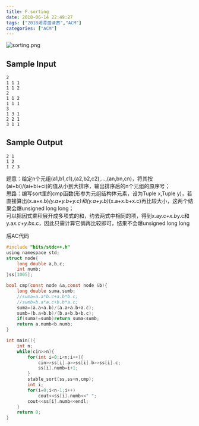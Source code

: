 ```yaml
---
title: F.sorting
date: 2018-06-14 22:49:27
tags: ["2018湘潭邀请赛","ACM"]
categories: ["ACM"]
---
```


![sorting.png](https://i.loli.net/2018/06/14/5b2286fcec6fc.png)
<!--more-->

## Sample Input

    2
    1 1 1
    1 1 2
    2
    1 1 2
    1 1 1
    3
    1 3 1
    2 2 1
    3 1 1

## Sample Output

    2 1
    1 2
    1 2 3

题意：给定n个元组(a1,b1,c1),(a2,b2,c2),...,(an,bn,cn)，将其按(ai+bi)/(ai+bi+ci)的值从小到大排序，输出排序后的n个元组的原序号；  
思路：编写sort里的cmp函数(形参为元组结构体元素，设为Tuple x,Tuple y)，若直接算出(x.a+x.b)*(y.a+y.b+y.c)和(y.a+y.b)*(x.a+x.b+x.c)再比较大小，这两个结果会爆unsigned long long；  
可以把因式乘积展开成多项式的和，约去两式中相同的项，得到x.a*y.c+x.b*y.c和y.a*x.c+y.b*x.c，因此只需计算它俩再比较即可，结果不会爆unsigned long long   

后AC代码
```c
#include "bits/stdc++.h"
using namespace std;
struct node{
    long double a,b,c;
    int numb;
}ss[1005];

bool cmp(const node &a,const node &b){
    long double suma,sumb;
    //suma=a.a*b.c+a.b*b.c;
    //sumb=b.a*a.c+b.b*a.c;
    suma=(a.a+a.b)/(a.a+a.b+a.c);
    sumb=(b.a+b.b)/(b.a+b.b+b.c);
    if(suma!=sumb)return suma<sumb;
    return a.numb<b.numb;
}

int main(){
    int n;
    while(cin>>n){
        for(int i=0;i<n;i++){
            cin>>ss[i].a>>ss[i].b>>ss[i].c;
            ss[i].numb=i+1;
        }
        stable_sort(ss,ss+n,cmp);
        int i;
        for(i=0;i<n-1;i++)
            cout<<ss[i].numb<<" ";
        cout<<ss[i].numb<<endl;
    }
    return 0;
}
```